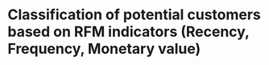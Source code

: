 # Classification of potential customers based on RFM indicators (Recency, Frequency, Monetary value)
